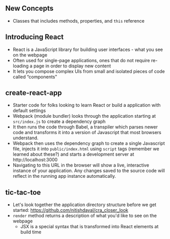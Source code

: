 ## New Concepts
- Classes that includes methods, properties, and `this` reference

## Introducing React 
- React is a JavaScript library for building user interfaces - what you see on the webpage
- Often used for single-page applications, ones that do not require re-loading a page in order to display new content
- It lets you compose complex UIs from small and isolated pieces of code called “components”

## create-react-app
- Starter code for folks looking to learn React or build a application with default settings
- Webpack (module bundler) looks through the application starting at `src/index.js` to create a dependency graph
- It then runs the code through Babel, a transpiler which parses newer code and transforms it into a version of Javascript that most browsers understand.
- Webpack then uses the dependency graph to create a single Javascript file, injects it into `public/index.html` using `script` tags (remember we learned about these?) and starts a development server at http://localhost:3000
- Navigating to this URL in the browser will show a live, interactive instance of your application. Any changes saved to the source code will reflect in the running app instance automatically.

## tic-tac-toe
- Let's look together the application directory structure before we get started: https://github.com/nitishdayal/cra_closer_look
- `render` method returns a description of what you'd like to see on the webpage
	* JSX is a special syntax that is transformed into React elements at build time